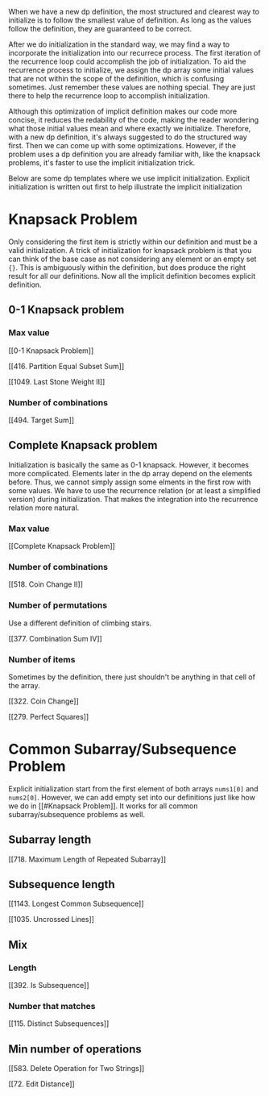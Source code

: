 When we have a new dp definition, the most structured and clearest way to initialize is to follow the smallest value of definition. As long as the values follow the definition, they are guaranteed to be correct. 

After we do initialization in the standard way, we may find a way to incorporate the initialization into our recurrece process. The first iteration of the recurrence loop could accomplish the job of initialization. To aid the recurrence process to initialize, we assign the dp array some initial values that are not within the scope of the definition, which is confusing sometimes. Just remember these values are nothing special. They are just there to help the recurrence loop to accomplish initialization. 

Although this optimization of implicit definition makes our code more concise, it reduces the redability of the code, making the reader wondering what those initial values mean and where exactly we initialize. Therefore, with a new dp definition, it's always suggested to do the structured way first. Then we can come up with some optimizations. However, if the problem uses a dp definition you are already familiar with, like the knapsack problems, it's faster to use the implicit initialization trick. 

Below are some dp templates where we use implicit initialization. Explicit initialization is written out first to help illustrate the implicit initialization

# Knapsack Problem

Only considering the first item is strictly within our definition and must be a valid initialization. A trick of initialization for knapsack problem is that you can think of the base case as not considering any element or an empty set `{}`. This is ambiguously within the definition, but does produce the right result for all our definitions. Now all the implicit definition becomes explicit definition. 

## 0-1 Knapsack problem

### Max value

[[0-1 Knapsack Problem]]

[[416. Partition Equal Subset Sum]]

[[1049. Last Stone Weight II]]

### Number of combinations

[[494. Target Sum]]

## Complete Knapsack problem

Initialization is basically the same as 0-1 knapsack. However, it becomes more complicated. Elements later in the dp array depend on the elements before. Thus, we cannot simply assign some elments in the first row with some values. We have to use the recurrence relation (or at least a simplified version) during initialization. That makes the integration into the recurrence relation more natural. 
### Max value

[[Complete Knapsack Problem]]

### Number of combinations

[[518. Coin Change II]]

### Number of permutations

Use a different definition of climbing stairs. 

[[377. Combination Sum IV]]

### Number of items

Sometimes by the definition, there just shouldn't be anything in that cell of the array. 

[[322. Coin Change]]

[[279. Perfect Squares]]

# Common Subarray/Subsequence Problem

Explicit initialization start from the first element of both arrays `nums1[0]` and `nums2[0]`. However, we can add empty set into our definitions just like how we do in [[#Knapsack Problem]]. It works for all common subarray/subsequence problems as well. 

## Subarray length

[[718. Maximum Length of Repeated Subarray]]

## Subsequence length

[[1143. Longest Common Subsequence]]

[[1035. Uncrossed Lines]]

## Mix

### Length

[[392. Is Subsequence]]

### Number that matches

[[115. Distinct Subsequences]]

## Min number of operations

[[583. Delete Operation for Two Strings]]

[[72. Edit Distance]]


